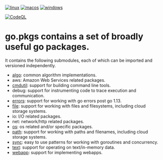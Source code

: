 [![linux](https://github.com/cloudengio/go.pkgs/actions/workflows/linux.yml/badge.svg)](https://github.com/cloudengio/go.pkgs/actions/workflows/linux.yml)
[![macos](https://github.com/cloudengio/go.pkgs/actions/workflows/macos.yml/badge.svg)](https://github.com/cloudengio/go.pkgs/actions/workflows/macos.yml)
[![windows](https://github.com/cloudengio/go.pkgs/actions/workflows/windows.yml/badge.svg)](https://github.com/cloudengio/go.pkgs/actions/workflows/windows.yml)

[![CodeQL](https://github.com/cloudengio/go.pkgs/actions/workflows/github-code-scanning/codeql/badge.svg)](https://github.com/cloudengio/go.pkgs/actions/workflows/github-code-scanning/codeql)

# go.pkgs contains a set of broadly useful go packages.

It contains the following submodules, each of which can be imported and
versioned independently. 

- [algo](algo/README.md): common algorithm implementations.
- aws: Amazon Web Services related packages.
- [cmdutil](cmdutil/README.md): support for building command line tools.
- debug: support for instrumenting code to trace execution and communication.
- [errors](errors/README.md): support for working with go errors post go 1.13.
- [file](file/README.md): support for working with files and filesystems, including cloud storage systems.
- io: I/O related packages.
- net: network/http related packages.
- [os](os/README.md): os related and/or specific packages.
- [path](path/README.md): support for working with paths and filenames, including cloud storage systems.
- [sync](sync/README.md): easy to use patterns for working with goroutines and concurrency.
- [text](text/README.md): support for operating on text/in-memory data.
- [webapp](webapp/README.md): support for implementing webapps.
